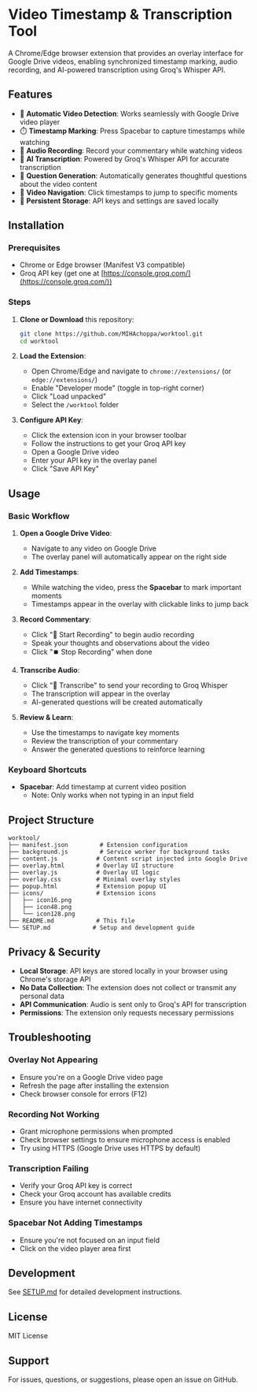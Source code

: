 # Video Timestamp & Transcription Tool

A Chrome/Edge browser extension that provides an overlay interface for Google Drive videos, enabling synchronized timestamp marking, audio recording, and AI-powered transcription using Groq's Whisper API.

## Features

- 🎥 **Automatic Video Detection**: Works seamlessly with Google Drive video player
- ⏱️ **Timestamp Marking**: Press Spacebar to capture timestamps while watching
- 🎤 **Audio Recording**: Record your commentary while watching videos
- 📝 **AI Transcription**: Powered by Groq's Whisper API for accurate transcription
- 🤔 **Question Generation**: Automatically generates thoughtful questions about the video content
- 🎯 **Video Navigation**: Click timestamps to jump to specific moments
- 💾 **Persistent Storage**: API keys and settings are saved locally

## Installation

### Prerequisites
- Chrome or Edge browser (Manifest V3 compatible)
- Groq API key (get one at [https://console.groq.com/](https://console.groq.com/))

### Steps

1. **Clone or Download** this repository:
   ```bash
   git clone https://github.com/MIHAchoppa/worktool.git
   cd worktool
   ```

2. **Load the Extension**:
   - Open Chrome/Edge and navigate to `chrome://extensions/` (or `edge://extensions/`)
   - Enable "Developer mode" (toggle in top-right corner)
   - Click "Load unpacked"
   - Select the `/worktool` folder

3. **Configure API Key**:
   - Click the extension icon in your browser toolbar
   - Follow the instructions to get your Groq API key
   - Open a Google Drive video
   - Enter your API key in the overlay panel
   - Click "Save API Key"

## Usage

### Basic Workflow

1. **Open a Google Drive Video**:
   - Navigate to any video on Google Drive
   - The overlay panel will automatically appear on the right side

2. **Add Timestamps**:
   - While watching the video, press the **Spacebar** to mark important moments
   - Timestamps appear in the overlay with clickable links to jump back

3. **Record Commentary**:
   - Click "🎤 Start Recording" to begin audio recording
   - Speak your thoughts and observations about the video
   - Click "⏹️ Stop Recording" when done

4. **Transcribe Audio**:
   - Click "📝 Transcribe" to send your recording to Groq Whisper
   - The transcription will appear in the overlay
   - AI-generated questions will be created automatically

5. **Review & Learn**:
   - Use the timestamps to navigate key moments
   - Review the transcription of your commentary
   - Answer the generated questions to reinforce learning

### Keyboard Shortcuts

- **Spacebar**: Add timestamp at current video position
  - Note: Only works when not typing in an input field

## Project Structure

```
worktool/
├── manifest.json         # Extension configuration
├── background.js         # Service worker for background tasks
├── content.js           # Content script injected into Google Drive
├── overlay.html         # Overlay UI structure
├── overlay.js           # Overlay UI logic
├── overlay.css          # Minimal overlay styles
├── popup.html           # Extension popup UI
├── icons/               # Extension icons
│   ├── icon16.png
│   ├── icon48.png
│   └── icon128.png
├── README.md            # This file
└── SETUP.md            # Setup and development guide
```

## Privacy & Security

- **Local Storage**: API keys are stored locally in your browser using Chrome's storage API
- **No Data Collection**: The extension does not collect or transmit any personal data
- **API Communication**: Audio is sent only to Groq's API for transcription
- **Permissions**: The extension only requests necessary permissions

## Troubleshooting

### Overlay Not Appearing
- Ensure you're on a Google Drive video page
- Refresh the page after installing the extension
- Check browser console for errors (F12)

### Recording Not Working
- Grant microphone permissions when prompted
- Check browser settings to ensure microphone access is enabled
- Try using HTTPS (Google Drive uses HTTPS by default)

### Transcription Failing
- Verify your Groq API key is correct
- Check your Groq account has available credits
- Ensure you have internet connectivity

### Spacebar Not Adding Timestamps
- Ensure you're not focused on an input field
- Click on the video player area first

## Development

See [SETUP.md](SETUP.md) for detailed development instructions.

## License

MIT License

## Support

For issues, questions, or suggestions, please open an issue on GitHub.